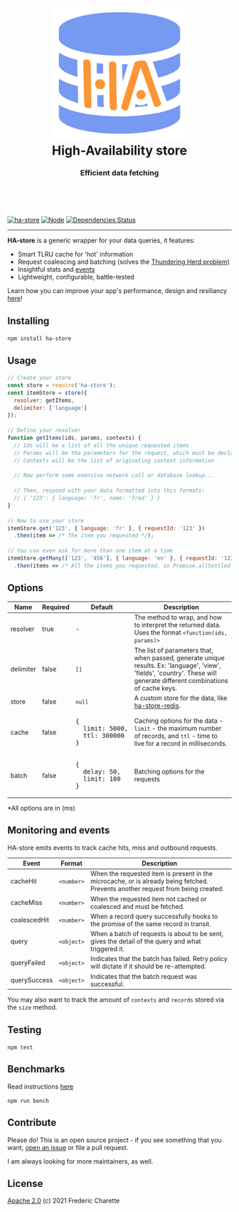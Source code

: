 <h1 align="center">
  <img alt="HA-store" width="300px" src="./logo.png" />
  <br/>
  High-Availability store
</h1>
<h3 align="center">
  Efficient data fetching
  <br/><br/><br/>
</h3>
<br/>

[![ha-store](https://img.shields.io/npm/v/ha-store.svg)](https://www.npmjs.com/package/ha-store)
[![Node](https://img.shields.io/badge/node->%3D14.0-blue.svg)](https://nodejs.org)
[![Dependencies Status](https://img.shields.io/librariesio/release/npm/ha-store)](https://github.com/fed135/ha-store/security/dependabot)

---

**HA-store** is a generic wrapper for your data queries, it features: 

- Smart TLRU cache for 'hot' information
- Request coalescing and batching (solves the [Thundering Herd problem](https://en.wikipedia.org/wiki/Thundering_herd_problem))
- Insightful stats and [events](#Monitoring-and-events)
- Lightweight, configurable, battle-tested

Learn how you can improve your app's performance, design and resiliancy [here](https://github.com/fed135/ha-store/wiki)!


## Installing

`npm install ha-store`


## Usage

```javascript
// Create your store
const store = require('ha-store');
const itemStore = store({
  resolver: getItems,
  delimiter: ['language']
});

// Define your resolver
function getItems(ids, params, contexts) {
  // Ids will be a list of all the unique requested items
  // Params will be the parameters for the request, which must be declared in the `delimiter` config of the store
  // Contexts will be the list of originating context information

  // Now perform some exensive network call or database lookup...

  // Then, respond with your data formatted into this formats:
  // { '123': { language: 'fr', name: 'fred' } }
}

// Now to use your store
itemStore.get('123', { language: 'fr' }, { requestId: '123' })
  .then(item => /* The item you requested */);

// You can even ask for more than one item at a time
itemStore.getMany(['123', '456'], { language: 'en' }, { requestId: '123' })
  .then(items => /* All the items you requested, in Promise.allSettled fashion */);
```


## Options

Name | Required | Default | Description
--- | --- | --- | ---
resolver | true | - | The method to wrap, and how to interpret the returned data. Uses the format `<function(ids, params)>`
delimiter | false | `[]` | The list of parameters that, when passed, generate unique results. Ex: 'language', 'view', 'fields', 'country'. These will generate different combinations of cache keys.
store | false | `null` | A custom store for the data, like [ha-store-redis](https://github.com/fed135/ha-redis-adapter).
cache | false | <pre>{&#13;&#10;&nbsp;&nbsp;limit: 5000,&#13;&#10;&nbsp;&nbsp;ttl: 300000&#13;&#10;}</pre> | Caching options for the data - `limit` - the maximum number of records, and `ttl` - time to live for a record in milliseconds.
batch | false | <pre>{&#13;&#10;&nbsp;&nbsp;delay: 50,&#13;&#10;&nbsp;&nbsp;limit: 100&#13;&#10;}</pre> | Batching options for the requests

*All options are in (ms)

## Monitoring and events

HA-store emits events to track cache hits, miss and outbound requests.

Event | Format | Description
--- | --- | ---
cacheHit | `<number>` | When the requested item is present in the microcache, or is already being fetched. Prevents another request from being created.
cacheMiss | `<number>` | When the requested item not cached or coalesced and must be fetched.
coalescedHit | `<number>` | When a record query successfully hooks to the promise of the same record in transit.
query | `<object>` | When a batch of requests is about to be sent, gives the detail of the query and what triggered it.
queryFailed | `<object>` | Indicates that the batch has failed. Retry policy will dictate if it should be re-attempted.
querySuccess | `<object>` | Indicates that the batch request was successful.

You may also want to track the amount of `contexts` and `records` stored via the `size` method.


## Testing

`npm test`


## Benchmarks

Read instructions [here](./tests/profiling/README.md)

`npm run bench`


## Contribute

Please do! This is an open source project - if you see something that you want, [open an issue](https://github.com/fed135/ha-store/issues/new) or file a pull request.

I am always looking for more maintainers, as well.


## License 

[Apache 2.0](LICENSE) (c) 2021 Frederic Charette

